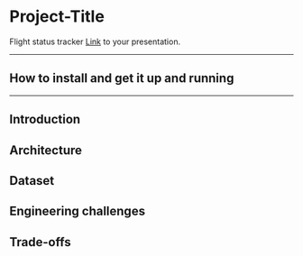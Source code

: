 # Project-Title

Flight status tracker
[Link](#) to your presentation.

<hr/>

## How to install and get it up and running


<hr/>

## Introduction

## Architecture

## Dataset

## Engineering challenges

## Trade-offs
